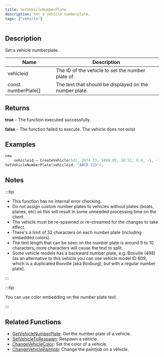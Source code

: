 ```yaml
---
title: SetVehicleNumberPlate
description: Set a vehicle numberplate.
tags: ["vehicle"]
---
```


## Description

Set a vehicle numberplate.

| Name                | Description                                            |
| ------------------- | ------------------------------------------------------ |
| vehicleid           | The ID of the vehicle to set the number plate of.      |
| const numberPlate[] | The text that should be displayed on the number plate. |

## Returns

**true** - The function executed successfully.

**false** - The function failed to execute. The vehicle does not exist

## Examples

```c
new
	vehicleid = CreateVehicle(542, 2074.73, 1089.89, 10.51, 0.0, -1, -1, -1);
SetVehicleNumberPlate(vehicleid, "ABCD 123");
```

## Notes

:::tip

- This function has no internal error checking.
- Do not assign custom number plates to vehicles without plates (boats, planes, etc) as this will result in some unneeded processing time on the client.
- The vehicle must be re-spawned or re-streamed for the changes to take effect.
- There's a limit of 32 characters on each number plate (including embedded colors).
- The text length that can be seen on the number plate is around 9 to 10 characters, more characters will cause the text to split.
- Some vehicle models has a backward number plate, e.g. Boxville (498) (as an alternative to this vehicle you can use vehicle model ID 609, which is a duplicated Boxville (aka Boxburg), but with a regular number plate). 

:::

:::tip

You can use color embedding on the number plate text.

:::

## Related Functions

- [GetVehicleNumberPlate](GetVehicleNumberPlate): Get the number plate of a vehicle.
- [SetVehicleToRespawn](SetVehicleToRespawn): Respawn a vehicle.
- [ChangeVehicleColor](ChangeVehicleColor): Set the color of a vehicle.
- [ChangeVehiclePaintjob](ChangeVehiclePaintjob): Change the paintjob on a vehicle.
